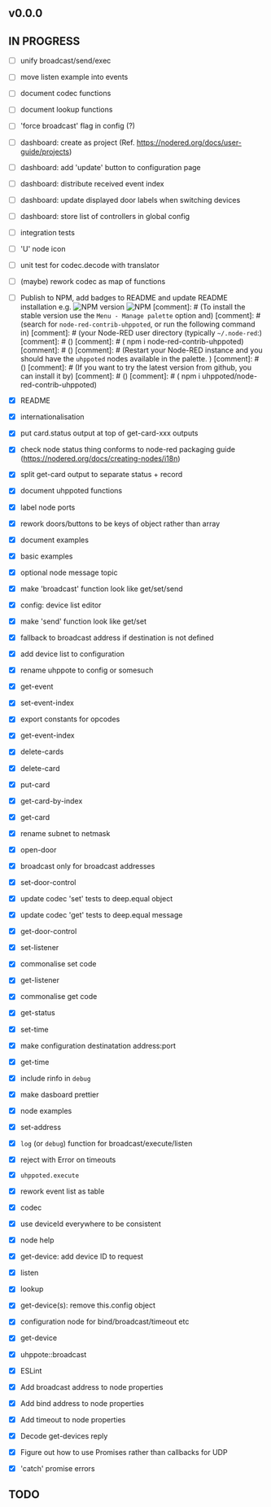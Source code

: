 ## v0.0.0

## IN PROGRESS

- [ ] unify broadcast/send/exec
- [ ] move listen example into events
- [ ] document codec functions
- [ ] document lookup functions
- [ ] 'force broadcast' flag in config (?)
- [ ] dashboard: create as project (Ref. https://nodered.org/docs/user-guide/projects)
- [ ] dashboard: add 'update' button to configuration page
- [ ] dashboard: distribute received event index
- [ ] dashboard: update displayed door labels when switching devices
- [ ] dashboard: store list of controllers in global config
- [ ] integration tests
- [ ] 'U' node icon
- [ ] unit test for codec.decode with translator
- [ ] (maybe) rework codec as map of functions
- [ ] Publish to NPM, add badges to README and update README installation
      e.g. ![NPM version](https://badge.fury.io/js/node-red-contrib-uhppoted.svg)
           ![NPM](https://img.shields.io/npm/l/node-red-contrib-uhppoted)
           [comment]: # (To install the stable version use the `Menu - Manage palette` option and) 
           [comment]: # (search for `node-red-contrib-uhppoted`,  or run the following command in)
           [comment]: # (your Node-RED user directory (typically `~/.node-red`:)
           [comment]: # ()
           [comment]: # (    npm i node-red-contrib-uhppoted)
           [comment]: # ()
           [comment]: # (Restart your Node-RED instance and you should have the `uhppoted` nodes available in the palette. )
           [comment]: # ()
           [comment]: # (If you want to try the latest version from github, you can install it by)
           [comment]: # ()
           [comment]: # (    npm i uhppoted/node-red-contrib-uhppoted)

- [x] README
- [x] internationalisation
- [x] put card.status output at top of get-card-xxx outputs
- [x] check node status thing conforms to node-red packaging guide (https://nodered.org/docs/creating-nodes/i18n)
- [x] split get-card output to separate status + record
- [x] document uhppoted functions
- [x] label node ports
- [x] rework doors/buttons to be keys of object rather than array
- [x] document examples
- [x] basic examples
- [x] optional node message topic
- [x] make 'broadcast' function look like get/set/send
- [x] config: device list editor
- [x] make 'send' function look like get/set
- [x] fallback to broadcast address if destination is not defined
- [x] add device list to configuration
- [x] rename uhppote to config or somesuch
- [x] get-event
- [x] set-event-index
- [x] export constants for opcodes
- [x] get-event-index
- [x] delete-cards
- [x] delete-card
- [x] put-card
- [x] get-card-by-index
- [x] get-card
- [x] rename subnet to netmask
- [x] open-door
- [x] broadcast only for broadcast addresses
- [x] set-door-control
- [x] update codec 'set' tests to deep.equal object
- [x] update codec 'get' tests to deep.equal message
- [x] get-door-control
- [x] set-listener
- [x] commonalise set code
- [x] get-listener
- [x] commonalise get code
- [x] get-status
- [x] set-time
- [x] make configuration destinatation address:port
- [x] get-time
- [x] include rinfo in `debug`
- [x] make dasboard prettier
- [x] node examples
- [x] set-address
- [x] `log` (or `debug`) function for broadcast/execute/listen
- [x] reject with Error on timeouts
- [x] `uhppoted.execute`
- [x] rework event list as table
- [x] codec
- [x] use deviceId everywhere to be consistent
- [x] node help
- [x] get-device: add device ID to request
- [x] listen
- [x] lookup
- [x] get-device(s): remove this.config object
- [x] configuration node for bind/broadcast/timeout etc
- [x] get-device
- [x] uhppote::broadcast
- [x] ESLint
- [x] Add broadcast address to node properties
- [x] Add bind address to node properties
- [x] Add timeout to node properties
- [x] Decode get-devices reply
- [x] Figure out how to use Promises rather than callbacks for UDP
- [x] 'catch' promise errors

## TODO


